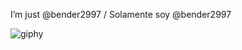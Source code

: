 I’m just @bender2997  / Solamente soy @bender2997

![giphy](https://github.com/bender2997/bender2997/assets/149273374/25331eec-bc67-47f9-b067-95834f0c51d0)
